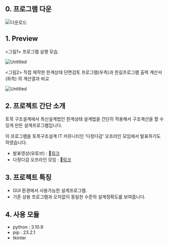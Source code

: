 ## 0. **프로그램 다운**
![다운로드](https://drive.google.com/file/d/1_BdhS5AS2oNsx59Za617HBWvPA_SVmfa/view?usp=drive_link)

## 1. **Preview**

<그림1> 프로그램 실행 모습. 

![Untitled](https://prod-files-secure.s3.us-west-2.amazonaws.com/14ed8c42-4804-49b6-b27e-56a67f0dd740/c56cfdb6-960d-4200-8b03-18a2810e8658/Untitled.png)

<그림2> 직접 제작한 한계상태 단면검토 프로그램(우측)과 한길프로그램 출력 계산서(좌측) 의 계산결과 비교

![Untitled](https://prod-files-secure.s3.us-west-2.amazonaws.com/14ed8c42-4804-49b6-b27e-56a67f0dd740/7888be85-8d76-41dc-ba95-cb1d6f496080/Untitled.png)

## 2. 프로젝트 간단 소개

 토목 구조설계에서 최신설계법인 한계상태 설계법을 간단히 적용해서 구조계산을 할 수 있게 만든 설계프로그램입니다. 

 이 프로그램을 토목구조설계 IT 커뮤니티인 ‘다정다감’ 오프라인 모임에서 발표하기도 하였습니다. 

- 발표영상(유튜브) : 🔗[링크](https://www.youtube.com/watch?v=VVGP1VTHxoE&t=3974s)
- 다정다감 오프라인 모임 : 🔗[링크](http://www.gumifo.org/zeroboard/view.php?id=devtips&page=1&sn1=&divpage=1&sn=off&ss=on&sc=on&select_arrange=headnum&desc=asc&no=60)

## 3. 프로젝트 특징

- GUI 환경에서 사용가능한 설계프로그램.
- 기존 상용 프로그램과 오차없이 동일한 수준의 설계정확도를 보여줍니다.

## 4. 사용 모듈

- python : 3.10.9
- pip : 23.2.1
- tkinter